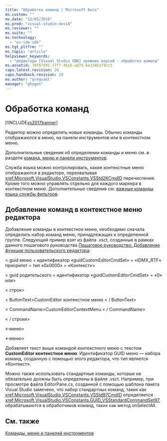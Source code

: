 ```yaml
---
title: "Обработка команд | Microsoft Docs"
ms.custom: ""
ms.date: "12/05/2016"
ms.prod: "visual-studio-dev14"
ms.reviewer: ""
ms.suite: ""
ms.technology: 
  - "vs-ide-sdk"
ms.tgt_pltfrm: ""
ms.topic: "article"
helpviewer_keywords: 
  - "редакторы [Visual Studio SDK] прежних версий - обработка команд"
ms.assetid: 78f67d92-77f7-45cb-ad75-6e3346379cc3
caps.latest.revision: 20
caps.handback.revision: 20
ms.author: "gregvanl"
manager: "ghogen"
---
```

# Обработка команд
[!INCLUDE[vs2017banner](../code-quality/includes/vs2017banner.md)]

Редактор можно определить новые команды. Обычно команды отображаются в меню, на панели инструментов или в контекстном меню.  
  
 Дополнительные сведения об определении команды и меню см. в разделе [команд, меню и панели инструментов](../extensibility/internals/commands-menus-and-toolbars.md).  
  
 Служба языка можно контролировать, какие контекстные меню отображаются в редакторе, перехватывая <xref:Microsoft.VisualStudio.VSConstants.VSStd2KCmdID> перечисления. Кроме того можно управлять отдельно для каждого маркера в контекстном меню. Дополнительные сведения см. [важные команды языка службы фильтров](../extensibility/internals/important-commands-for-language-service-filters.md).  
  
## <a name="adding-commands-to-the-editor-context-menu"></a>Добавление команд в контекстное меню редактора  
 Добавление команды в контекстное меню, необходимо сначала определить набор команд меню, принадлежащих к определенной группе. Следующий пример взят из файла .vsct, созданные в рамках данного пошагового руководства [Пошаговое руководство: Добавление функции пользовательского редактора](../extensibility/walkthrough-adding-features-to-a-custom-editor.md):  
  
 \< guid меню = идентификатор «guidCustomEditorCmdSet» = «IDMX_RTF» приоритет = тип «0x0000» = «Контекст»>  
  
 \< guid родительского = идентификатор «guidCustomEditorCmdSet» = «0» или>  
  
 \< строк>  
  
 \< ButtonText>CustomEditor контекстное меню \< / ButtonText>  
  
 \< CommandName>CustomEditorContextMenu \< / CommandName>  
  
 \< / строки>  
  
 \<-меню>  
  
 \<-меню>  
  
 Добавляет текст выше командой контекстного меню с текстом **CustomEditor контекстное меню**. Идентификатор GUID меню — набора команд, созданную с помощью этого редактора, что тип является «Контекст».  
  
 Можно также использовать стандартные команды, которые не обязательно должны быть определены в файле .vsct. Например, при просмотре файла EditorPane.cs, созданной с помощью шаблона пакета Visual Studio замечено, что набор стандартных команд, таких как <xref:Microsoft.VisualStudio.VSConstants.VSStd97CmdID> определяется <xref:Microsoft.VisualStudio.VSConstants.GUID_VSStandardCommandSet97>, обрабатываются в обработчиков команд, таких как метод onSelectAll.  
  
## <a name="see-also"></a>См. также  
 [Команды, меню и панелей инструментов](../extensibility/internals/commands-menus-and-toolbars.md)